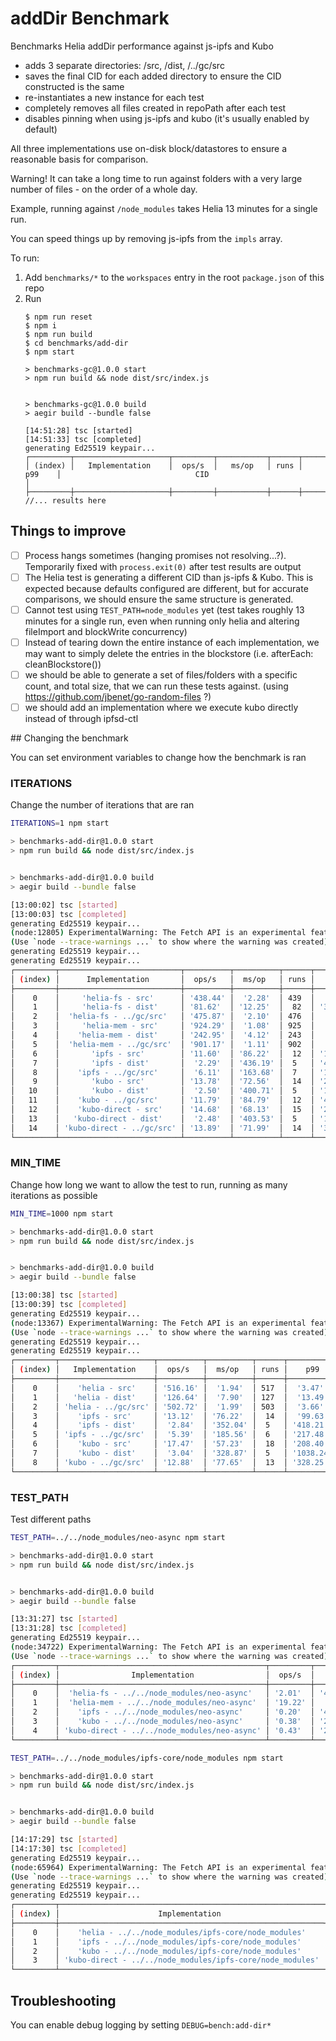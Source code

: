 # addDir Benchmark

Benchmarks Helia addDir performance against js-ipfs and Kubo

- adds 3 separate directories: /src, /dist, /../gc/src
- saves the final CID for each added directory to ensure the CID constructed is the same
- re-instantiates a new instance for each test
- completely removes all files created in repoPath after each test
- disables pinning when using js-ipfs and kubo (it's usually enabled by default)

All three implementations use on-disk block/datastores to ensure a reasonable basis for comparison.

Warning! It can take a long time to run against folders with a very large number of files - on the order of a whole day.

Example, running against `/node_modules` takes Helia 13 minutes for a single run.

You can speed things up by removing js-ipfs from the `impls` array.

To run:

1. Add `benchmarks/*` to the `workspaces` entry in the root `package.json` of this repo
2. Run
    ```console
    $ npm run reset
    $ npm i
    $ npm run build
    $ cd benchmarks/add-dir
    $ npm start

    > benchmarks-gc@1.0.0 start
    > npm run build && node dist/src/index.js


    > benchmarks-gc@1.0.0 build
    > aegir build --bundle false

    [14:51:28] tsc [started]
    [14:51:33] tsc [completed]
    generating Ed25519 keypair...
    ┌─────────┬─────────────────────┬─────────┬───────────┬──────┬───────────┬───────────────────────────────────────────────────────────────┐
    │ (index) │   Implementation    │  ops/s  │   ms/op   │ runs │    p99    │                              CID                              │
    ├─────────┼─────────────────────┼─────────┼───────────┼──────┼───────────┼───────────────────────────────────────────────────────────────┤
    //... results here
    ```

## Things to improve

- [ ] Process hangs sometimes (hanging promises not resolving...?). Temporarily fixed with `process.exit(0)` after test results are output
- [ ] The Helia test is generating a different CID than js-ipfs & Kubo. This is expected because defaults configured are different, but for accurate comparisons, we should ensure the same structure is generated.
- [ ] Cannot test using `TEST_PATH=node_modules` yet (test takes roughly 13 minutes for a single run, even when running only helia and altering fileImport and blockWrite concurrency)
- [ ] Instead of tearing down the entire instance of each implementation, we may want to simply delete the entries in the blockstore (i.e. afterEach: cleanBlockstore())
- [ ] we should be able to generate a set of files/folders with a specific count, and total size, that we can run these tests against. (using https://github.com/jbenet/go-random-files ?)
- [ ] we should add an implementation where we execute kubo directly instead of through ipfsd-ctl

## Changing the benchmark

You can set environment variables to change how the benchmark is ran

### ITERATIONS

Change the number of iterations that are ran
```bash
ITERATIONS=1 npm start

> benchmarks-add-dir@1.0.0 start
> npm run build && node dist/src/index.js


> benchmarks-add-dir@1.0.0 build
> aegir build --bundle false

[13:00:02] tsc [started]
[13:00:03] tsc [completed]
generating Ed25519 keypair...
(node:12805) ExperimentalWarning: The Fetch API is an experimental feature. This feature could change at any time
(Use `node --trace-warnings ...` to show where the warning was created)
generating Ed25519 keypair...
generating Ed25519 keypair...
┌─────────┬───────────────────────────┬──────────┬──────────┬──────┬───────────┬───────────────────────────────────────────────────────────────┐
│ (index) │      Implementation       │  ops/s   │  ms/op   │ runs │    p99    │                              CID                              │
├─────────┼───────────────────────────┼──────────┼──────────┼──────┼───────────┼───────────────────────────────────────────────────────────────┤
│    0    │     'helia-fs - src'      │ '438.44' │  '2.28'  │ 439  │  '3.97'   │ 'bafybeifaymukvfkyw6xgh4th7tsctiifr4ea2btoznf46y6b2fnvikdczi' │
│    1    │     'helia-fs - dist'     │ '81.62'  │ '12.25'  │  82  │ '316.61'  │ 'bafybeibm6mdqrw34ipb7r5pzam6jod5behsoxs73upv3zvucpq2zlv6x2i' │
│    2    │  'helia-fs - ../gc/src'   │ '475.87' │  '2.10'  │ 476  │  '5.59'   │ 'bafybeihhyvzl4zqbvvtafd6cnp37gwvrypn2cxpyr2yj5zppvgk3urxgpm' │
│    3    │     'helia-mem - src'     │ '924.29' │  '1.08'  │ 925  │  '2.08'   │ 'bafybeifaymukvfkyw6xgh4th7tsctiifr4ea2btoznf46y6b2fnvikdczi' │
│    4    │    'helia-mem - dist'     │ '242.95' │  '4.12'  │ 243  │  '5.92'   │ 'bafybeibm6mdqrw34ipb7r5pzam6jod5behsoxs73upv3zvucpq2zlv6x2i' │
│    5    │  'helia-mem - ../gc/src'  │ '901.17' │  '1.11'  │ 902  │  '2.70'   │ 'bafybeihhyvzl4zqbvvtafd6cnp37gwvrypn2cxpyr2yj5zppvgk3urxgpm' │
│    6    │       'ipfs - src'        │ '11.60'  │ '86.22'  │  12  │ '103.93'  │ 'bafybeihumrxwxpovdza7v7ukatwjye3ylpsrzx3sou2vw4s7zyjm55vdxy' │
│    7    │       'ipfs - dist'       │  '2.29'  │ '436.19' │  5   │ '456.56'  │ 'bafybeiflrkun45ltbm5zg3uj2uw2nhtgj7rplcnshyo5domndyjbmp2xzy' │
│    8    │    'ipfs - ../gc/src'     │  '6.11'  │ '163.68' │  7   │ '181.44'  │ 'bafybeibdpig6o56rjems2twzgvog7ssatt5szrpnjgvtnws4i4bm5csvoa' │
│    9    │       'kubo - src'        │ '13.78'  │ '72.56'  │  14  │ '248.15'  │ 'bafybeihumrxwxpovdza7v7ukatwjye3ylpsrzx3sou2vw4s7zyjm55vdxy' │
│   10    │       'kubo - dist'       │  '2.50'  │ '400.71' │  5   │ '1208.74' │ 'bafybeiflrkun45ltbm5zg3uj2uw2nhtgj7rplcnshyo5domndyjbmp2xzy' │
│   11    │    'kubo - ../gc/src'     │ '11.79'  │ '84.79'  │  12  │ '433.94'  │ 'bafybeifqlusi6zeboi7mxdbbjr5y5pdojrohhtelm4rbhb2vfkfa6f2kfu' │
│   12    │    'kubo-direct - src'    │ '14.68'  │ '68.13'  │  15  │ '240.11'  │ 'bafybeihumrxwxpovdza7v7ukatwjye3ylpsrzx3sou2vw4s7zyjm55vdxy' │
│   13    │   'kubo-direct - dist'    │  '2.48'  │ '403.53' │  5   │ '1232.42' │ 'bafybeiflrkun45ltbm5zg3uj2uw2nhtgj7rplcnshyo5domndyjbmp2xzy' │
│   14    │ 'kubo-direct - ../gc/src' │ '13.89'  │ '71.99'  │  14  │ '329.82'  │ 'bafybeifqlusi6zeboi7mxdbbjr5y5pdojrohhtelm4rbhb2vfkfa6f2kfu' │
└─────────┴───────────────────────────┴──────────┴──────────┴──────┴───────────┴───────────────────────────────────────────────────────────────┘
```

### MIN_TIME

Change how long we want to allow the test to run, running as many iterations as possible
```bash
MIN_TIME=1000 npm start

> benchmarks-add-dir@1.0.0 start
> npm run build && node dist/src/index.js


> benchmarks-add-dir@1.0.0 build
> aegir build --bundle false

[13:00:38] tsc [started]
[13:00:39] tsc [completed]
generating Ed25519 keypair...
(node:13367) ExperimentalWarning: The Fetch API is an experimental feature. This feature could change at any time
(Use `node --trace-warnings ...` to show where the warning was created)
generating Ed25519 keypair...
generating Ed25519 keypair...
┌─────────┬─────────────────────┬──────────┬──────────┬──────┬───────────┬───────────────────────────────────────────────────────────────┐
│ (index) │   Implementation    │  ops/s   │  ms/op   │ runs │    p99    │                              CID                              │
├─────────┼─────────────────────┼──────────┼──────────┼──────┼───────────┼───────────────────────────────────────────────────────────────┤
│    0    │    'helia - src'    │ '516.16' │  '1.94'  │ 517  │  '3.47'   │ 'bafybeievc57xgecd6icfsrp2v4t2a5fepicezabwcvh7javhx7gr7zkbnu' │
│    1    │   'helia - dist'    │ '126.64' │  '7.90'  │ 127  │  '13.49'  │ 'bafybeiewlvh72zaaoxhxdajauozve5npi5kwryv4sj2ixayqhu4zgdd2nu' │
│    2    │ 'helia - ../gc/src' │ '502.72' │  '1.99'  │ 503  │  '3.66'   │ 'bafybeihhyvzl4zqbvvtafd6cnp37gwvrypn2cxpyr2yj5zppvgk3urxgpm' │
│    3    │    'ipfs - src'     │ '13.12'  │ '76.22'  │  14  │  '99.63'  │ 'bafybeic7zx457hr3s2z7n3rnl3nckwjo3nhlpex7kmzxw7tzv3y5fbyki4' │
│    4    │    'ipfs - dist'    │  '2.84'  │ '352.04' │  5   │ '418.21'  │ 'bafybeiapdyhejcw6sd7f5bayzpp5in3rx44lu3rbpvl2opjgc2msevfsoe' │
│    5    │ 'ipfs - ../gc/src'  │  '5.39'  │ '185.56' │  6   │ '217.48'  │ 'bafybeibdpig6o56rjems2twzgvog7ssatt5szrpnjgvtnws4i4bm5csvoa' │
│    6    │    'kubo - src'     │ '17.47'  │ '57.23'  │  18  │ '208.40'  │ 'bafybeic7zx457hr3s2z7n3rnl3nckwjo3nhlpex7kmzxw7tzv3y5fbyki4' │
│    7    │    'kubo - dist'    │  '3.04'  │ '328.87' │  5   │ '1038.24' │ 'bafybeiapdyhejcw6sd7f5bayzpp5in3rx44lu3rbpvl2opjgc2msevfsoe' │
│    8    │ 'kubo - ../gc/src'  │ '12.88'  │ '77.65'  │  13  │ '328.25'  │ 'bafybeifqlusi6zeboi7mxdbbjr5y5pdojrohhtelm4rbhb2vfkfa6f2kfu' │
└─────────┴─────────────────────┴──────────┴──────────┴──────┴───────────┴───────────────────────────────────────────────────────────────┘
```

### TEST_PATH
Test different paths

```bash
TEST_PATH=../../node_modules/neo-async npm start

> benchmarks-add-dir@1.0.0 start
> npm run build && node dist/src/index.js


> benchmarks-add-dir@1.0.0 build
> aegir build --bundle false

[13:31:27] tsc [started]
[13:31:28] tsc [completed]
generating Ed25519 keypair...
(node:34722) ExperimentalWarning: The Fetch API is an experimental feature. This feature could change at any time
(Use `node --trace-warnings ...` to show where the warning was created)
┌─────────┬──────────────────────────────────────────────┬─────────┬───────────┬──────┬───────────┬───────────────────────────────────────────────────────────────┐
│ (index) │                Implementation                │  ops/s  │   ms/op   │ runs │    p99    │                              CID                              │
├─────────┼──────────────────────────────────────────────┼─────────┼───────────┼──────┼───────────┼───────────────────────────────────────────────────────────────┤
│    0    │  'helia-fs - ../../node_modules/neo-async'   │ '2.01'  │ '498.48'  │  5   │ '2190.31' │ 'bafybeib5nofkubfon4upbeqvtn224uajsauqlkvlrik5p4xo53ws7e24sm' │
│    1    │  'helia-mem - ../../node_modules/neo-async'  │ '19.22' │  '52.04'  │  5   │  '85.31'  │ 'bafybeib5nofkubfon4upbeqvtn224uajsauqlkvlrik5p4xo53ws7e24sm' │
│    2    │    'ipfs - ../../node_modules/neo-async'     │ '0.20'  │ '4895.68' │  5   │ '5209.99' │ 'bafybeigdyetiosfdnzg4cocoqneudndktcukaa3qdwj2ndeoxuqk6oxycm' │
│    3    │    'kubo - ../../node_modules/neo-async'     │ '0.38'  │ '2641.59' │  5   │ '7776.20' │ 'bafybeiey5wqhualgsssqo53dafzlp5fq2dzlv742raqvayougzsvbqvatm' │
│    4    │ 'kubo-direct - ../../node_modules/neo-async' │ '0.43'  │ '2348.51' │  5   │ '7149.77' │ 'bafybeiey5wqhualgsssqo53dafzlp5fq2dzlv742raqvayougzsvbqvatm' │
└─────────┴──────────────────────────────────────────────┴─────────┴───────────┴──────┴───────────┴───────────────────────────────────────────────────────────────┘
```

```bash
TEST_PATH=../../node_modules/ipfs-core/node_modules npm start

> benchmarks-add-dir@1.0.0 start
> npm run build && node dist/src/index.js


> benchmarks-add-dir@1.0.0 build
> aegir build --bundle false

[14:17:29] tsc [started]
[14:17:30] tsc [completed]
generating Ed25519 keypair...
(node:65964) ExperimentalWarning: The Fetch API is an experimental feature. This feature could change at any time
(Use `node --trace-warnings ...` to show where the warning was created)
generating Ed25519 keypair...
generating Ed25519 keypair...
┌─────────┬───────────────────────────────────────────────────────────┬────────┬─────────────┬──────┬─────────────┬───────────────────────────────────────────────────────────────┐
│ (index) │                      Implementation                       │ ops/s  │    ms/op    │ runs │     p99     │                              CID                              │
├─────────┼───────────────────────────────────────────────────────────┼────────┼─────────────┼──────┼─────────────┼───────────────────────────────────────────────────────────────┤
│    0    │    'helia - ../../node_modules/ipfs-core/node_modules'    │ '0.15' │  '6708.96'  │  5   │ '29599.11'  │ 'bafybeihjqqav7quarfmhnejijq7edikz7rvryhuocpug5l7ovhvhvxjtwi' │
│    1    │    'ipfs - ../../node_modules/ipfs-core/node_modules'     │ '0.00' │ '228866.62' │  5   │ '237419.96' │ 'bafybeicwkwides7xtqvxtc56vbmolrfli2ds2i3dmevghlibhmxmebir7u' │
│    2    │    'kubo - ../../node_modules/ipfs-core/node_modules'     │ '0.00' │ '230310.82' │  5   │ '234432.20' │ 'bafybeicwkwides7xtqvxtc56vbmolrfli2ds2i3dmevghlibhmxmebir7u' │
│    3    │ 'kubo-direct - ../../node_modules/ipfs-core/node_modules' │ '0.00' │ '205561.86' │  5   │ '219400.15' │ 'bafybeicwkwides7xtqvxtc56vbmolrfli2ds2i3dmevghlibhmxmebir7u' │
└─────────┴───────────────────────────────────────────────────────────┴────────┴─────────────┴──────┴─────────────┴───────────────────────────────────────────────────────────────┘
```

## Troubleshooting

You can enable debug logging by setting `DEBUG=bench:add-dir*`
